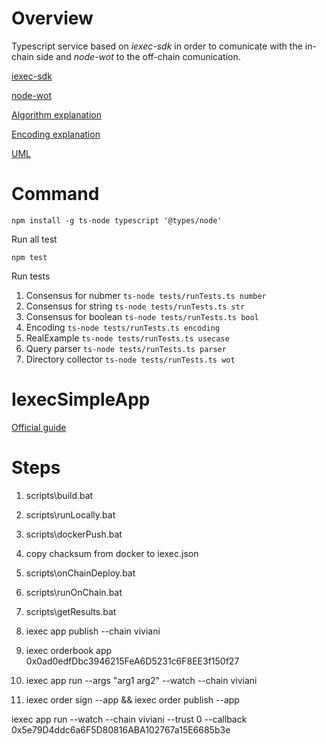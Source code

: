 # Overview

Typescript service based on *iexec-sdk* in order to comunicate with the in-chain side and *node-wot* to the off-chain comunication.

[iexec-sdk](https://github.com/iExecBlockchainComputing/iexec-sdk)

[node-wot](https://github.com/eclipse/thingweb.node-wot)

[Algorithm explanation](docs/algorithm.md)

[Encoding explanation](docs/encoding.md)

[UML](docs/uml.md)

# Command

```npm install -g ts-node typescript '@types/node'```

Run all test

```npm test```

Run tests

1. Consensus for nubmer ```ts-node tests/runTests.ts number```
2. Consensus for string ```ts-node tests/runTests.ts str```
3. Consensus for boolean ```ts-node tests/runTests.ts bool```
4. Encoding ```ts-node tests/runTests.ts encoding```
5. RealExample ```ts-node tests/runTests.ts usecase```
6. Query parser ```ts-node tests/runTests.ts parser```
6. Directory collector ```ts-node tests/runTests.ts wot```


# IexecSimpleApp

[Official guide](https://docs.iex.ec/for-developers/your-first-app)

# Steps

1.  scripts\build.bat
2.  scripts\runLocally.bat
3.  scripts\dockerPush.bat <docker-usernamed>
4.  copy chacksum from docker to iexec.json
5.  scripts\onChainDeploy.bat
6.  scripts\runOnChain.bat
7.  scripts\getResults.bat <task-id>

8.  iexec app publish --chain viviani
9.  iexec orderbook app 0x0ad0edfDbc3946215FeA6D5231c6F8EE3f150f27
10. iexec app run --args "arg1 arg2" --watch --chain viviani

8.  iexec order sign --app && iexec order publish --app

iexec app run --watch --chain viviani --trust 0 --callback 0x5e79D4ddc6a6F5D80816ABA102767a15E6685b3e